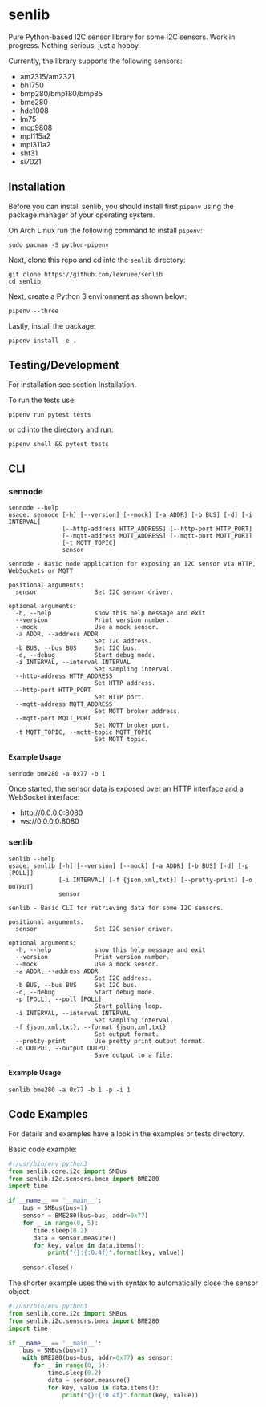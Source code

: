 # senlib

Pure Python-based I2C sensor library for some I2C sensors. Work in progress. 
Nothing serious, just a hobby.

Currently, the library supports the following sensors:

 * am2315/am2321
 * bh1750
 * bmp280/bmp180/bmp85
 * bme280
 * hdc1008
 * lm75
 * mcp9808
 * mpl115a2
 * mpl311a2
 * sht31
 * si7021


## Installation

Before you can install senlib, you should install first `pipenv` using
the package manager of your operating system.

On Arch Linux run the following command to install `pipenv`:

```
sudo pacman -S python-pipenv
```

Next, clone this repo and cd into the `senlib` directory:

```
git clone https://github.com/lexruee/senlib
cd senlib
```

Next, create a Python 3 environment as shown below:

```
pipenv --three
```

Lastly, install the package:

```
pipenv install -e .
```

## Testing/Development

For installation see section Installation.

To run the tests use:

```
pipenv run pytest tests
```

or cd into the directory and run:

```
pipenv shell && pytest tests
```


## CLI

### sennode

```
sennode --help
usage: sennode [-h] [--version] [--mock] [-a ADDR] [-b BUS] [-d] [-i INTERVAL]
               [--http-address HTTP_ADDRESS] [--http-port HTTP_PORT]
               [--mqtt-address MQTT_ADDRESS] [--mqtt-port MQTT_PORT]
               [-t MQTT_TOPIC]
               sensor

sennode - Basic node application for exposing an I2C sensor via HTTP,
WebSockets or MQTT

positional arguments:
  sensor                Set I2C sensor driver.

optional arguments:
  -h, --help            show this help message and exit
  --version             Print version number.
  --mock                Use a mock sensor.
  -a ADDR, --address ADDR
                        Set I2C address.
  -b BUS, --bus BUS     Set I2C bus.
  -d, --debug           Start debug mode.
  -i INTERVAL, --interval INTERVAL
                        Set sampling interval.
  --http-address HTTP_ADDRESS
                        Set HTTP address.
  --http-port HTTP_PORT
                        Set HTTP port.
  --mqtt-address MQTT_ADDRESS
                        Set MQTT broker address.
  --mqtt-port MQTT_PORT
                        Set MQTT broker port.
  -t MQTT_TOPIC, --mqtt-topic MQTT_TOPIC
                        Set MQTT topic.
```


#### Example Usage

```
sennode bme280 -a 0x77 -b 1
```

Once started, the sensor data is exposed over an HTTP interface and
a WebSocket interface:

 * http://0.0.0.0:8080
 * ws://0.0.0.0:8080


### senlib

```
senlib --help
usage: senlib [-h] [--version] [--mock] [-a ADDR] [-b BUS] [-d] [-p [POLL]]
              [-i INTERVAL] [-f {json,xml,txt}] [--pretty-print] [-o OUTPUT]
              sensor

senlib - Basic CLI for retrieving data for some I2C sensors.

positional arguments:
  sensor                Set I2C sensor driver.

optional arguments:
  -h, --help            show this help message and exit
  --version             Print version number.
  --mock                Use a mock sensor.
  -a ADDR, --address ADDR
                        Set I2C address.
  -b BUS, --bus BUS     Set I2C bus.
  -d, --debug           Start debug mode.
  -p [POLL], --poll [POLL]
                        Start polling loop.
  -i INTERVAL, --interval INTERVAL
                        Set sampling interval.
  -f {json,xml,txt}, --format {json,xml,txt}
                        Set output format.
  --pretty-print        Use pretty print output format.
  -o OUTPUT, --output OUTPUT
                        Save output to a file.
```

#### Example Usage

```
senlib bme280 -a 0x77 -b 1 -p -i 1
```

## Code Examples

For details and examples have a look in the examples or tests directory.

Basic code example:

```python
#!/usr/bin/env python3
from senlib.core.i2c import SMBus
from senlib.i2c.sensors.bmex import BME280
import time

if __name__ == '__main__':
    bus = SMBus(bus=1)
    sensor = BME280(bus=bus, addr=0x77)
    for _ in range(0, 5):
       time.sleep(0.2)
       data = sensor.measure()
       for key, value in data.items():
           print("{}:{:0.4f}".format(key, value))
       
    sensor.close()
```

The shorter example uses the `with` syntax to automatically close the sensor object:

```python
#!/usr/bin/env python3
from senlib.core.i2c import SMBus
from senlib.i2c.sensors.bmex import BME280
import time

if __name__ == '__main__':
    bus = SMBus(bus=1)
    with BME280(bus=bus, addr=0x77) as sensor:
       for _ in range(0, 5):
           time.sleep(0.2)
           data = sensor.measure()
           for key, value in data.items():
               print("{}:{:0.4f}".format(key, value))
```
